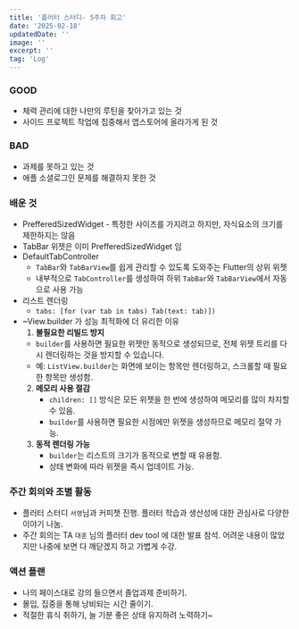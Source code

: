 ```yaml
---
title: '플러터 스터디- 5주차 회고'
date: '2025-02-18'
updatedDate: ''
image: ''
excerpt: ''
tag: 'Log'
---
```


### **GOOD**

- 체력 관리에 대한 나만의 루틴을 찾아가고 있는 것
- 사이드 프로젝트 작업에 집중해서 앱스토어에 올라가게 된 것

### **BAD**

- 과제를 못하고 있는 것
- 애플 소셜로그인 문제를 해결하지 못한 것

### **배운 것**

- PrefferedSizedWidget - 특정한 사이즈를 가지려고 하지만, 자식요소의 크기를 제한하지는 않음
- TabBar 위젯은 이미 PrefferedSizedWidget 임
- DefaultTabController
	- `TabBar`와 `TabBarView`를 쉽게 관리할 수 있도록 도와주는 Flutter의 상위 위젯
	- 내부적으로 `TabController`를 생성하여 하위 `TabBar`와 `TabBarView`에서 자동으로 사용 가능
- 리스트 렌더링
	- `tabs: [for (var tab in tabs) Tab(text: tab)])`
- ~View.builder 가 성능 최적화에 더 유리한 이유
  1. **불필요한 리빌드 방지**
    - `builder`를 사용하면 필요한 위젯만 동적으로 생성되므로, 전체 위젯 트리를 다시 렌더링하는 것을 방지할 수 있습니다.
    - 예: `ListView.builder`는 화면에 보이는 항목만 렌더링하고, 스크롤할 때 필요한 항목만 생성함.
  2. **메모리 사용 절감**
      - `children: []` 방식은 모든 위젯을 한 번에 생성하여 메모리를 많이 차지할 수 있음.
      - `builder`를 사용하면 필요한 시점에만 위젯을 생성하므로 메모리 절약 가능.
  3. **동적 렌더링 가능**
      - `builder`는 리스트의 크기가 동적으로 변할 때 유용함.
      - 상태 변화에 따라 위젯을 즉시 업데이트 가능.
  

### **주간 회의와 조별 활동**

- 플러터 스터디 `서영`님과 커피챗 진행. 플러터 학습과 생산성에 대한 관심사로 다양한 이야기 나눔.
- 주간 회의는 TA `대훈` 님의 플러터 dev tool 에 대한 발표 참석. 어려운 내용이 많았지만 나중에 보면 다 깨닫겠지 하고 가볍게 수강.

### **액션 플랜**

- 나의 페이스대로 강의 들으면서 졸업과제 준비하기.
- 몰입, 집중을 통해 낭비되는 시간 줄이기. 
- 적절한 휴식 취하기, 늘 기분 좋은 상태 유지하려 노력하기~
